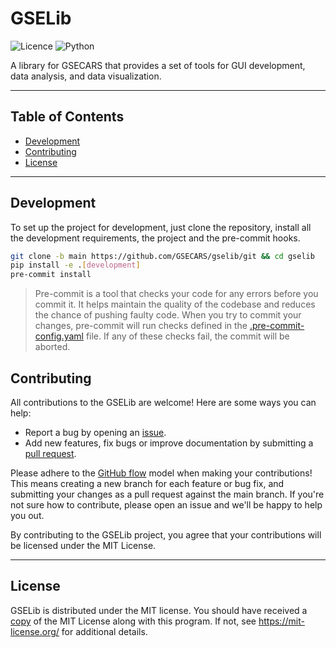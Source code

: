 # GSELib

![Licence](https://img.shields.io/badge/License-MIT-teal.svg) ![Python](https://img.shields.io/badge/Python-3.12-22558a.svg?logo=python&color=22558a)

A library for GSECARS that provides a set of tools for GUI development, data analysis, and data visualization.

------------
## Table of Contents
- [Development](#development)
- [Contributing](#contributing)
- [License](#license)

------------
## Development
To set up the project for development, just clone the repository, install all the development requirements, the project and the pre-commit hooks.

```bash
git clone -b main https://github.com/GSECARS/gselib/git && cd gselib
pip install -e .[development]
pre-commit install
```

> Pre-commit is a tool that checks your code for any errors before you commit it. It helps maintain the quality of the codebase and reduces the chance of pushing faulty code. When you try to commit your changes, pre-commit will run checks defined in the [.pre-commit-config.yaml](.pre-commit-config.yaml) file. If any of these checks fail, the commit will be aborted.

## Contributing

All contributions to the GSELib are welcome! Here are some ways you can help:
- Report a bug by opening an [issue](https://github.com/GSECARS/gselib/issues).
- Add new features, fix bugs or improve documentation by submitting a [pull request](https://github.com/GSECARS/gselib/pulls).

Please adhere to the [GitHub flow](https://docs.github.com/en/get-started/quickstart/github-flow) model when making your contributions! This means creating a new branch for each feature or bug fix, and submitting your changes as a pull request against the main branch. If you're not sure how to contribute, please open an issue and we'll be happy to help you out.

By contributing to the GSELib project, you agree that your contributions will be licensed under the MIT License.

------------
## License
GSELib is distributed under the MIT license. You should have received a [copy](LICENSE) of the MIT License along with this program. If not, see https://mit-license.org/ for additional details.